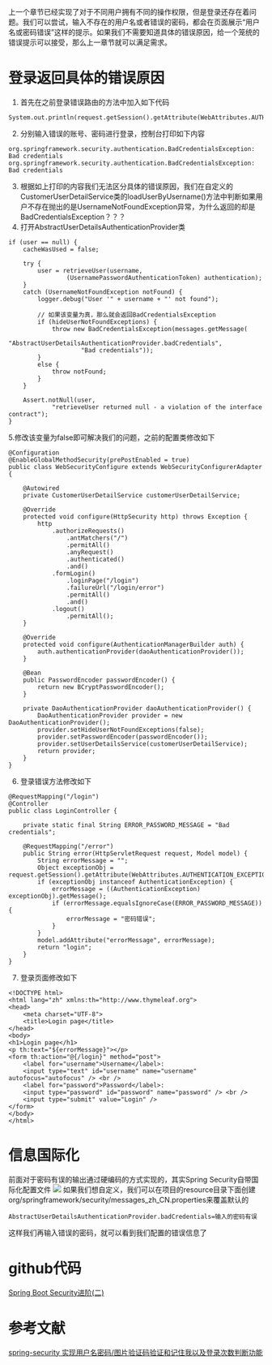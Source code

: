 上一个章节已经实现了对于不同用户拥有不同的操作权限，但是登录还存在着问题。我们可以尝试，输入不存在的用户名或者错误的密码，都会在页面展示“用户名或密码错误”这样的提示。如果我们不需要知道具体的错误原因，给一个笼统的错误提示可以接受，那么上一章节就可以满足需求。

# 登录返回具体的错误原因
1. 首先在之前登录错误路由的方法中加入如下代码
```
System.out.println(request.getSession().getAttribute(WebAttributes.AUTHENTICATION_EXCEPTION));
```
2. 分别输入错误的账号、密码进行登录，控制台打印如下内容
```
org.springframework.security.authentication.BadCredentialsException: Bad credentials
org.springframework.security.authentication.BadCredentialsException: Bad credentials
```
3. 根据如上打印的内容我们无法区分具体的错误原因，我们在自定义的CustomerUserDetailService类的loadUserByUsername()方法中判断如果用户不存在抛出的是UsernameNotFoundException异常，为什么返回的却是BadCredentialsException？？？
4. 打开AbstractUserDetailsAuthenticationProvider类
```
if (user == null) {
	cacheWasUsed = false;

	try {
		user = retrieveUser(username,
				(UsernamePasswordAuthenticationToken) authentication);
	}
	catch (UsernameNotFoundException notFound) {
		logger.debug("User '" + username + "' not found");
        
        // 如果该变量为真，那么就会返回BadCredentialsException
		if (hideUserNotFoundExceptions) {
			throw new BadCredentialsException(messages.getMessage(
					"AbstractUserDetailsAuthenticationProvider.badCredentials",
					"Bad credentials"));
		}
		else {
			throw notFound;
		}
	}

	Assert.notNull(user,
			"retrieveUser returned null - a violation of the interface contract");
}
```
5.修改该变量为false即可解决我们的问题，之前的配置类修改如下
```
@Configuration
@EnableGlobalMethodSecurity(prePostEnabled = true)
public class WebSecurityConfigure extends WebSecurityConfigurerAdapter {

    @Autowired
    private CustomerUserDetailService customerUserDetailService;

    @Override
    protected void configure(HttpSecurity http) throws Exception {
        http
            .authorizeRequests()
                .antMatchers("/")
                .permitAll()
                .anyRequest()
                .authenticated()
                .and()
            .formLogin()
                .loginPage("/login")
                .failureUrl("/login/error")
                .permitAll()
                .and()
            .logout()
                .permitAll();
    }

    @Override
    protected void configure(AuthenticationManagerBuilder auth) {
        auth.authenticationProvider(daoAuthenticationProvider());
    }

    @Bean
    public PasswordEncoder passwordEncoder() {
        return new BCryptPasswordEncoder();
    }

    private DaoAuthenticationProvider daoAuthenticationProvider() {
        DaoAuthenticationProvider provider = new DaoAuthenticationProvider();
        provider.setHideUserNotFoundExceptions(false);
        provider.setPasswordEncoder(passwordEncoder());
        provider.setUserDetailsService(customerUserDetailService);
        return provider;
    }
}
```
6. 登录错误方法修改如下
```
@RequestMapping("/login")
@Controller
public class LoginController {

    private static final String ERROR_PASSWORD_MESSAGE = "Bad credentials";

    @RequestMapping("/error")
    public String error(HttpServletRequest request, Model model) {
        String errorMessage = "";
        Object exceptionObj = request.getSession().getAttribute(WebAttributes.AUTHENTICATION_EXCEPTION);
        if (exceptionObj instanceof AuthenticationException) {
            errorMessage = ((AuthenticationException) exceptionObj).getMessage();
            if (errorMessage.equalsIgnoreCase(ERROR_PASSWORD_MESSAGE)) {
                errorMessage = "密码错误";
            }
        }
        model.addAttribute("errorMessage", errorMessage);
        return "login";
    }
}
```
7. 登录页面修改如下
```
<!DOCTYPE html>
<html lang="zh" xmlns:th="http://www.thymeleaf.org">
<head>
    <meta charset="UTF-8">
    <title>Login page</title>
</head>
<body>
<h1>Login page</h1>
<p th:text="${errorMessage}"></p>
<form th:action="@{/login}" method="post">
    <label for="username">Username</label>:
    <input type="text" id="username" name="username" autofocus="autofocus" /> <br />
    <label for="password">Password</label>:
    <input type="password" id="password" name="password" /> <br />
    <input type="submit" value="Login" />
</form>
</body>
</html>
```

# 信息国际化
前面对于密码有误的输出通过硬编码的方式实现的，其实Spring Security自带国际化配置文件
![](https://mdsystem.oss-cn-hangzhou.aliyuncs.com/blog/%E4%BC%81%E4%B8%9A%E5%BE%AE%E4%BF%A1%E6%88%AA%E5%9B%BE_230da13e-57ed-4fb0-b64f-0be8c304a913.png)
如果我们想自定义，我们可以在项目的resource目录下面创建org/springframework/security/messages_zh_CN.properties来覆盖默认的
```
AbstractUserDetailsAuthenticationProvider.badCredentials=输入的密码有误
```
这样我们再输入错误的密码，就可以看到我们配置的错误信息了

# github代码
[Spring Boot Security进阶(二)](https://github.com/a601942905git/boot-example/tree/master/boot-example-security3)

# 参考文献
[spring-security 实现用户名密码/图片验证码验证和记住我以及登录次数判断功能](https://tomoya92.github.io/2018/05/21/spring-security-capatch-remember-me/)